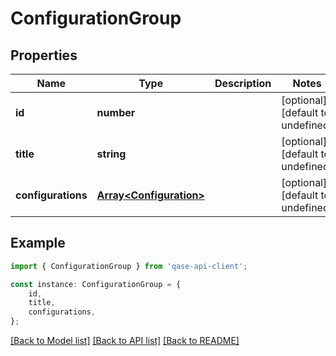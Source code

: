 # ConfigurationGroup


## Properties

Name | Type | Description | Notes
------------ | ------------- | ------------- | -------------
**id** | **number** |  | [optional] [default to undefined]
**title** | **string** |  | [optional] [default to undefined]
**configurations** | [**Array&lt;Configuration&gt;**](Configuration.md) |  | [optional] [default to undefined]

## Example

```typescript
import { ConfigurationGroup } from 'qase-api-client';

const instance: ConfigurationGroup = {
    id,
    title,
    configurations,
};
```

[[Back to Model list]](../README.md#documentation-for-models) [[Back to API list]](../README.md#documentation-for-api-endpoints) [[Back to README]](../README.md)

